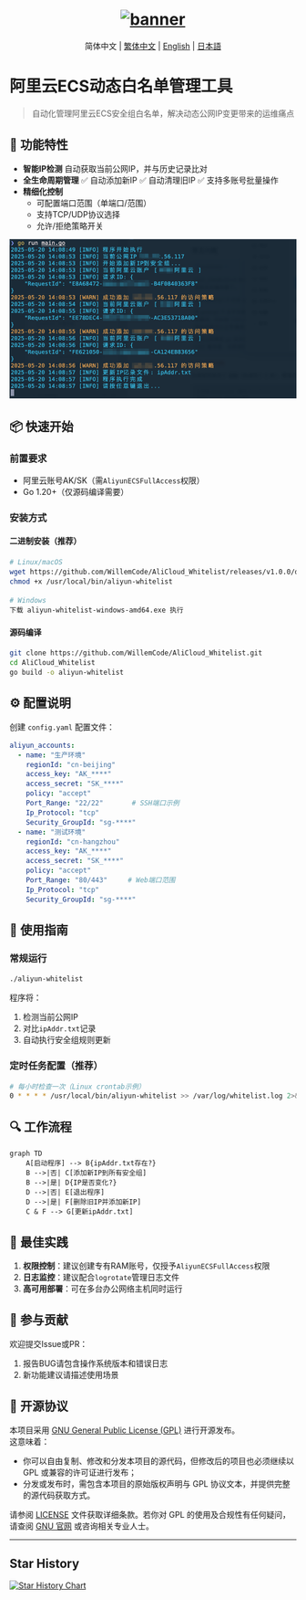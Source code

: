 
<h1 align="center">
  <a href="https://github.com/WillemCode">
    <img src="https://avatars.githubusercontent.com/u/203067186?v=4" width="150" height="150" alt="banner" /><br>
  </a>
</h1>
  <p align="center">简体中文 | <a href="./docs/README.tc.md">繁体中文</a> | <a href="./docs/README.en.md">English</a> | <a href="./docs/README.ja.md">日本語</a><br></p>

# 阿里云ECS动态白名单管理工具

> 自动化管理阿里云ECS安全组白名单，解决动态公网IP变更带来的运维痛点

## 🎯 功能特性

- **智能IP检测**
  自动获取当前公网IP，并与历史记录比对
- **全生命周期管理**
  ✅ 自动添加新IP
  ✅ 自动清理旧IP
  ✅ 支持多账号批量操作
- **精细化控制**
  - 可配置端口范围（单端口/范围）
  - 支持TCP/UDP协议选择
  - 允许/拒绝策略开关

![运行界面](./images/001.png)

## 📦 快速开始

### 前置要求

- 阿里云账号AK/SK（需`AliyunECSFullAccess`权限）
- Go 1.20+（仅源码编译需要）

### 安装方式

#### 二进制安装（推荐）

```bash
# Linux/macOS
wget https://github.com/WillemCode/AliCloud_Whitelist/releases/v1.0.0/download/aliyun-whitelist-linux-amd64 -O /usr/local/bin/aliyun-whitelist
chmod +x /usr/local/bin/aliyun-whitelist

# Windows
下载 aliyun-whitelist-windows-amd64.exe 执行
```

#### 源码编译

```bash
git clone https://github.com/WillemCode/AliCloud_Whitelist.git
cd AliCloud_Whitelist
go build -o aliyun-whitelist
```

## ⚙️ 配置说明

创建 `config.yaml` 配置文件：

```yaml
aliyun_accounts:
  - name: "生产环境"
    regionId: "cn-beijing"
    access_key: "AK_****"
    access_secret: "SK_****"
    policy: "accept"
    Port_Range: "22/22"       # SSH端口示例
    Ip_Protocol: "tcp"
    Security_GroupId: "sg-****"
  - name: "测试环境"
    regionId: "cn-hangzhou"
    access_key: "AK_****"
    access_secret: "SK_****"
    policy: "accept"
    Port_Range: "80/443"     # Web端口范围
    Ip_Protocol: "tcp"
    Security_GroupId: "sg-****"
```

## 🚀 使用指南

### 常规运行

```bash
./aliyun-whitelist
```

程序将：

1. 检测当前公网IP
2. 对比`ipAddr.txt`记录
3. 自动执行安全组规则更新

### 定时任务配置（推荐）

```bash
# 每小时检查一次（Linux crontab示例）
0 * * * * /usr/local/bin/aliyun-whitelist >> /var/log/whitelist.log 2>&1
```

## 🔍 工作流程

```mermaid
graph TD
    A[启动程序] --> B{ipAddr.txt存在?}
    B -->|否| C[添加新IP到所有安全组]
    B -->|是| D{IP是否变化?}
    D -->|否| E[退出程序]
    D -->|是| F[删除旧IP并添加新IP]
    C & F --> G[更新ipAddr.txt]
```

## 📜 最佳实践

1. **权限控制**：建议创建专有RAM账号，仅授予`AliyunECSFullAccess`权限
2. **日志监控**：建议配合`logrotate`管理日志文件
3. **高可用部署**：可在多台办公网络主机同时运行

## 🤝 参与贡献

欢迎提交Issue或PR：
1. 报告BUG请包含操作系统版本和错误日志
2. 新功能建议请描述使用场景

## 📜 开源协议

本项目采用 [GNU General Public License (GPL)](./LICENSE) 进行开源发布。  
这意味着：

- 你可以自由复制、修改和分发本项目的源代码，但修改后的项目也必须继续以 GPL 或兼容的许可证进行发布；
- 分发或发布时，需包含本项目的原始版权声明与 GPL 协议文本，并提供完整的源代码获取方式。

请参阅 [LICENSE](./LICENSE) 文件获取详细条款。若你对 GPL 的使用及合规性有任何疑问，请查阅 [GNU 官网](https://www.gnu.org/licenses/) 或咨询相关专业人士。

---

## Star History

[![Star History Chart](https://api.star-history.com/svg?repos=WillemCode/AliCloud_Domain,WillemCode/AliCloud_Whitelist&type=Date)](https://www.star-history.com/#WillemCode/AliCloud_Domain&WillemCode/AliCloud_Whitelist&Date)
